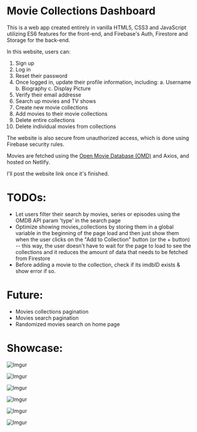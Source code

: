 
# Movie Collections Dashboard 
This is a web app created entirely in vanilla HTML5, CSS3 and JavaScript utilizing ES6 features for the front-end, and Firebase's Auth, Firestore and Storage for the back-end.

In this website, users can:
1. Sign up
2. Log in
3. Reset their password
4. Once logged in, update their profile information, including:
	a. Username
	b. Biography
	c. Display Picture
5. Verify their email addresse
6. Search up movies and TV shows
7. Create new movie collections
8. Add movies to their movie collections
9. Delete entire collections
10. Delete individual movies from collections 

The website is also secure from unauthorized access, which is done using Firebase security rules.

Movies are fetched using the [Open Movie Database (OMD)](https://www.omdbapi.com/) and Axios, and hosted on Netlify.

I'll post the website link once it's finished.

# TODOs:
- Let users filter their search by movies, series or episodes using the OMDB API param 'type' in the search page
- Optimize showing movies_collections by storing them in a global variable in the beginning of the page load and then just show them when the user clicks on the "Add to Collection" button (or the + button) -- this way, the user doesn't have to wait for the page to load to see the collections and it reduces the amount of data that needs to be fetched from Firestore
- Before adding a movie to the collection, check if its imdbID exists & show error if so.

# Future: 
- Movies collections pagination
- Movies search pagination
- Randomized movies search on home page

# Showcase:
![Imgur](https://imgur.com/R0Ytz2N.png)

![Imgur](https://imgur.com/QFCCPX2.png)

![Imgur](https://imgur.com/e2ZOWb6.png)

![Imgur](https://imgur.com/LcNBHXC.png)

![Imgur](https://imgur.com/ug1rM6z.png)

![Imgur](https://imgur.com/nCW9QMA.png)
